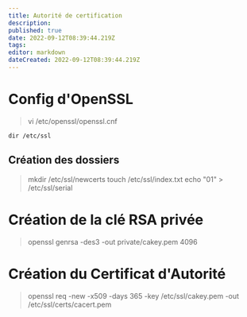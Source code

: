 ```yaml
---
title: Autorité de certification
description: 
published: true
date: 2022-09-12T08:39:44.219Z
tags: 
editor: markdown
dateCreated: 2022-09-12T08:39:44.219Z
---
```


# Config d'OpenSSL
  > vi /etc/openssl/openssl.cnf
  
 `dir /etc/ssl`
 
 ## Création des dossiers
  > mkdir /etc/ssl/newcerts
  > touch /etc/ssl/index.txt
  > echo "01" > /etc/ssl/serial
  
# Création de la clé RSA privée
> openssl genrsa -des3 -out private/cakey.pem 4096

# Création du Certificat d'Autorité
> openssl req -new -x509 -days 365 -key /etc/ssl/cakey.pem -out /etc/ssl/certs/cacert.pem